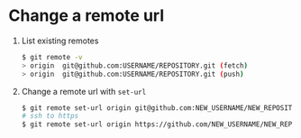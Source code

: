 # Change a remote url

1. List existing remotes

    ```sh
    $ git remote -v
    > origin  git@github.com:USERNAME/REPOSITORY.git (fetch)
    > origin  git@github.com:USERNAME/REPOSITORY.git (push)
    ```

2. Change a remote url with `set-url`

    ```sh
    $ git remote set-url origin git@github.com:NEW_USERNAME/NEW_REPOSITORY.git
    # ssh to https
    $ git remote set-url origin https://github.com/NEW_USERNAME/NEW_REPOSITORY.git
    ```
